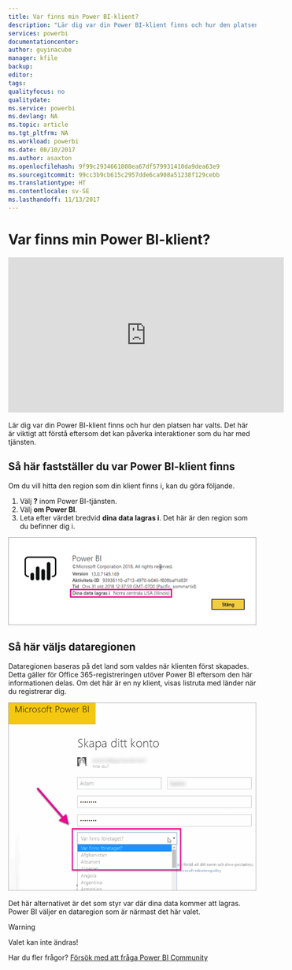 ```yaml
---
title: Var finns min Power BI-klient?
description: "Lär dig var din Power BI-klient finns och hur den platsen har valts. Det här är viktigt att förstå eftersom det kan påverka interaktioner som du har med tjänsten."
services: powerbi
documentationcenter: 
author: guyinacube
manager: kfile
backup: 
editor: 
tags: 
qualityfocus: no
qualitydate: 
ms.service: powerbi
ms.devlang: NA
ms.topic: article
ms.tgt_pltfrm: NA
ms.workload: powerbi
ms.date: 08/10/2017
ms.author: asaxton
ms.openlocfilehash: 9f99c2934661808ea67df579931410da9dea63e9
ms.sourcegitcommit: 99cc3b9cb615c2957dde6ca908a51238f129cebb
ms.translationtype: HT
ms.contentlocale: sv-SE
ms.lasthandoff: 11/13/2017
---
```

# <a name="where-is-my-power-bi-tenant-located"></a>Var finns min Power BI-klient?
<iframe width="560" height="315" src="https://www.youtube.com/embed/0fOxaHJPvdM?showinfo=0" frameborder="0" allowfullscreen></iframe>

Lär dig var din Power BI-klient finns och hur den platsen har valts. Det här är viktigt att förstå eftersom det kan påverka interaktioner som du har med tjänsten.

## <a name="how-to-determine-where-your-power-bi-tenant-is-located"></a>Så här fastställer du var Power BI-klient finns
Om du vill hitta den region som din klient finns i, kan du göra följande.

1. Välj **?** inom Power BI-tjänsten.
2. Välj **om Power BI**.
3. Leta efter värdet bredvid **dina data lagras i**. Det här är den region som du befinner dig i.

![](media/service-admin-where-is-my-tenant-located/power-bi-data-region.png)

## <a name="how-the-data-region-is-selected"></a>Så här väljs dataregionen
Dataregionen baseras på det land som valdes när klienten först skapades. Detta gäller för Office 365-registreringen utöver Power BI eftersom den här informationen delas. Om det här är en ny klient, visas listruta med länder när du registrerar dig.

![](media/service-admin-where-is-my-tenant-located/sign-up-country-selection.png)

Det här alternativet är det som styr var där dina data kommer att lagras. Power BI väljer en dataregion som är närmast det här valet.

> [!WARNING]
> Valet kan inte ändras!
> 
> 

Har du fler frågor? [Försök med att fråga Power BI Community](http://community.powerbi.com/)

